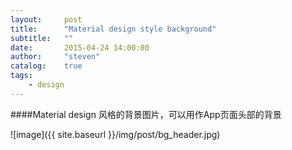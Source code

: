 ```yaml
---
layout:     post
title:      "Material design style background"
subtitle:   ""
date:       2015-04-24 14:00:00
author:     "steven"
catalog:    true
tags:
    - design
---
```


####Material design 风格的背景图片，可以用作App页面头部的背景


![image]({{ site.baseurl }}/img/post/bg_header.jpg)
